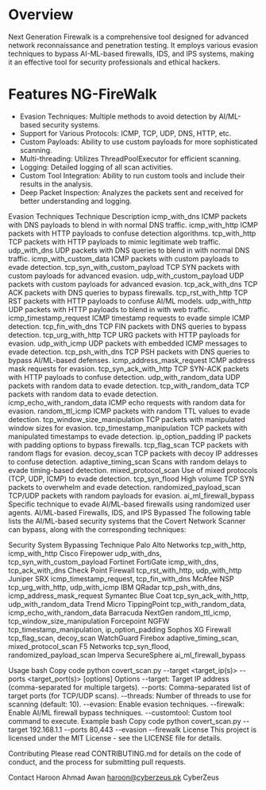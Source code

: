 # Overview

Next Generation Firewalk is a comprehensive tool designed for advanced network reconnaissance and penetration testing. It employs various evasion techniques to bypass AI-ML-based firewalls, IDS, and IPS systems, making it an effective tool for security professionals and ethical hackers.

# Features NG-FireWalk
- Evasion Techniques: Multiple methods to avoid detection by AI/ML-based security systems.
- Support for Various Protocols: ICMP, TCP, UDP, DNS, HTTP, etc.
- Custom Payloads: Ability to use custom payloads for more sophisticated scanning.
- Multi-threading: Utilizes ThreadPoolExecutor for efficient scanning.
- Logging: Detailed logging of all scan activities.
- Custom Tool Integration: Ability to run custom tools and include their results in the analysis.
- Deep Packet Inspection: Analyzes the packets sent and received for better understanding and logging.

Evasion Techniques
Technique	Description
icmp_with_dns	ICMP packets with DNS payloads to blend in with normal DNS traffic.
icmp_with_http	ICMP packets with HTTP payloads to confuse detection algorithms.
tcp_with_http	TCP packets with HTTP payloads to mimic legitimate web traffic.
udp_with_dns	UDP packets with DNS queries to blend in with normal DNS traffic.
icmp_with_custom_data	ICMP packets with custom payloads to evade detection.
tcp_syn_with_custom_payload	TCP SYN packets with custom payloads for advanced evasion.
udp_with_custom_payload	UDP packets with custom payloads for advanced evasion.
tcp_ack_with_dns	TCP ACK packets with DNS queries to bypass firewalls.
tcp_rst_with_http	TCP RST packets with HTTP payloads to confuse AI/ML models.
udp_with_http	UDP packets with HTTP payloads to blend in with web traffic.
icmp_timestamp_request	ICMP timestamp requests to evade simple ICMP detection.
tcp_fin_with_dns	TCP FIN packets with DNS queries to bypass detection.
tcp_urg_with_http	TCP URG packets with HTTP payloads for evasion.
udp_with_icmp	UDP packets with embedded ICMP messages to evade detection.
tcp_psh_with_dns	TCP PSH packets with DNS queries to bypass AI/ML-based defenses.
icmp_address_mask_request	ICMP address mask requests for evasion.
tcp_syn_ack_with_http	TCP SYN-ACK packets with HTTP payloads to confuse detection.
udp_with_random_data	UDP packets with random data to evade detection.
tcp_with_random_data	TCP packets with random data to evade detection.
icmp_echo_with_random_data	ICMP echo requests with random data for evasion.
random_ttl_icmp	ICMP packets with random TTL values to evade detection.
tcp_window_size_manipulation	TCP packets with manipulated window sizes for evasion.
tcp_timestamp_manipulation	TCP packets with manipulated timestamps to evade detection.
ip_option_padding	IP packets with padding options to bypass firewalls.
tcp_flag_scan	TCP packets with random flags for evasion.
decoy_scan	TCP packets with decoy IP addresses to confuse detection.
adaptive_timing_scan	Scans with random delays to evade timing-based detection.
mixed_protocol_scan	Use of mixed protocols (TCP, UDP, ICMP) to evade detection.
tcp_syn_flood	High volume TCP SYN packets to overwhelm and evade detection.
randomized_payload_scan	TCP/UDP packets with random payloads for evasion.
ai_ml_firewall_bypass	Specific technique to evade AI/ML-based firewalls using randomized user agents.
AI/ML-based Firewalls, IDS, and IPS Bypassed
The following table lists the AI/ML-based security systems that the Covert Network Scanner can bypass, along with the corresponding techniques:

Security System	Bypassing Technique
Palo Alto Networks	tcp_with_http, icmp_with_http
Cisco Firepower	udp_with_dns, tcp_syn_with_custom_payload
Fortinet FortiGate	icmp_with_dns, tcp_ack_with_dns
Check Point Firewall	tcp_rst_with_http, udp_with_http
Juniper SRX	icmp_timestamp_request, tcp_fin_with_dns
McAfee NSP	tcp_urg_with_http, udp_with_icmp
IBM QRadar	tcp_psh_with_dns, icmp_address_mask_request
Symantec Blue Coat	tcp_syn_ack_with_http, udp_with_random_data
Trend Micro TippingPoint	tcp_with_random_data, icmp_echo_with_random_data
Barracuda NextGen	random_ttl_icmp, tcp_window_size_manipulation
Forcepoint NGFW	tcp_timestamp_manipulation, ip_option_padding
Sophos XG Firewall	tcp_flag_scan, decoy_scan
WatchGuard Firebox	adaptive_timing_scan, mixed_protocol_scan
F5 Networks	tcp_syn_flood, randomized_payload_scan
Imperva SecureSphere	ai_ml_firewall_bypass

Usage
bash
Copy code
python covert_scan.py --target <target_ip(s)> --ports <target_port(s)> [options]
Options
--target: Target IP address (comma-separated for multiple targets).
--ports: Comma-separated list of target ports (for TCP/UDP scans).
--threads: Number of threads to use for scanning (default: 10).
--evasion: Enable evasion techniques.
--firewalk: Enable AI/ML firewall bypass techniques.
--customtool: Custom tool command to execute.
Example
bash
Copy code
python covert_scan.py --target 192.168.1.1 --ports 80,443 --evasion --firewalk
License
This project is licensed under the MIT License - see the LICENSE file for details.

Contributing
Please read CONTRIBUTING.md for details on the code of conduct, and the process for submitting pull requests.

Contact
Haroon Ahmad Awan
haroon@cyberzeus.pk
CyberZeus
